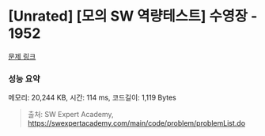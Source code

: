 # [Unrated] [모의 SW 역량테스트] 수영장 - 1952 

[문제 링크](https://swexpertacademy.com/main/code/problem/problemDetail.do?contestProbId=AV5PpFQaAQMDFAUq) 

### 성능 요약

메모리: 20,244 KB, 시간: 114 ms, 코드길이: 1,119 Bytes



> 출처: SW Expert Academy, https://swexpertacademy.com/main/code/problem/problemList.do
